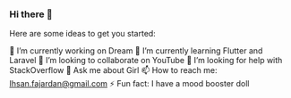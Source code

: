 ### Hi there 👋

Here are some ideas to get you started:

🔭 I’m currently working on Dream
🌱 I’m currently learning Flutter and Laravel
👯 I’m looking to collaborate on YouTube
🤔 I’m looking for help with StackOverflow
💬 Ask me about Girl
📫 How to reach me: Ihsan.fajardan@gmail.com
⚡ Fun fact: I have a mood booster doll
